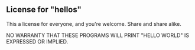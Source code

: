## License for "hellos"

This a license for everyone, and you're welcome. Share and share alike.

NO WARRANTY THAT THESE PROGRAMS WILL PRINT "HELLO WORLD" IS EXPRESSED OR IMPLIED.
